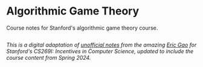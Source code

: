 # Algorithmic Game Theory

Course notes for Stanford's algorithmic game theory course.

```{tableofcontents}
```

*This is a digital adaptation of [unofficial notes](https://github.com/FlyingWorkshop/CS269I/blob/main/latex/notes.pdf) from the amazing [Eric Gao](https://twitter.com/gaoooric) for Stanford's CS269I: Incentives in Computer Science, updated to include the course content from Spring 2024.* 